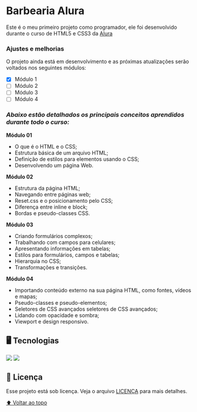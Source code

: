 # Barbearia Alura

Este é o meu primeiro projeto como programador, ele foi desenvolvido durante o curso de HTML5 e CSS3 da [Alura](https//:www.alura.com.br)

### Ajustes e melhorias

O projeto ainda está em desenvolvimento e as próximas atualizações serão voltados nos seguintes módulos:

- [x] Módulo 1
- [ ] Módulo 2
- [ ] Módulo 3
- [ ] Módulo 4

### *Abaixo estão detalhados os principais conceitos aprendidos durante todo o curso:*

**Módulo 01**
- O que é o HTML e o CSS;
- Estrutura básica de um arquivo HTML;
- Definição de estilos para elementos usando o CSS;
- Desenvolvendo um página Web.

**Módulo 02**
- Estrutura da página HTML;
- Navegando entre páginas web;
- Reset.css e o posicionamento pelo CSS;
- Diferença entre inline e block;
- Bordas e pseudo-classes CSS.

**Módulo 03**
- Criando formulários complexos;
- Trabalhando com campos para celulares;
- Apresentando informações em tabelas;
- Estilos para formulários, campos e tabelas;
- Hierarquia no CSS;
- Transformações e transições.

**Módulo 04**
- Importando conteúdo externo na sua página HTML, como fontes, vídeos e mapas;
- Pseudo-classes e pseudo-elementos;
- Seletores de CSS avançados seletores de CSS avançados;
- Lidando com opacidade e sombra;
- Viewport e design responsivo.

## 🖥️ Tecnologias

<img src="https://img.shields.io/badge/HTML5-E34F26?style=for-the-badge&logo=html5&logoColor=white"/> 
<img src="https://img.shields.io/badge/CSS3-1572B6?style=for-the-badge&logo=css3&logoColor=white"/> 

## 📝 Licença

Esse projeto está sob licença. Veja o arquivo [LICENÇA](LICENSE.md) para mais detalhes.

[⬆ Voltar ao topo](#nome-do-projeto)<br>